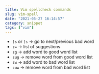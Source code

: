 ```yaml
---
title: Vim spellcheck commands
slug: vim-spell
date: "2021-05-27 16:14:57"
category: snippet
tags: ["vim"]
---
```


- `[s` or `]s` → go to next/previous bad word
- `z=` → list of suggestions
- `zg` → add word to good word list
- `zug` → remove word from good word list
- `zw` → add word to bad word list
- `zuw` → remove word from bad word list
